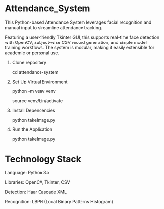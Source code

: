 # Attendance_System

This Python-based Attendance System leverages facial recognition and manual input to streamline attendance tracking. 

Featuring a user-friendly Tkinter GUI, this supports real-time face detection with OpenCV, subject-wise CSV record generation, and simple model training workflows. The system is modular, making it easily extensible for academic or personal use.

1. Clone repository

    cd attendance-system
   
2. Set Up Virtual Environment

   python -m venv venv

   source venv/bin/activate
   
3. Install Dependencies

   python takeImage.py
   
4. Run the Application

   python takeImage.py

# Technology Stack
Language: Python 3.x

Libraries: OpenCV, Tkinter, CSV

Detection: Haar Cascade XML

Recognition: LBPH (Local Binary Patterns Histogram)
